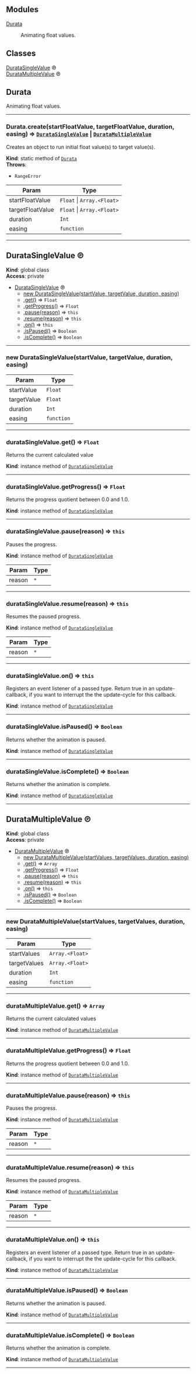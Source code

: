 ## Modules

<dl>
<dt><a href="#module_Durata">Durata</a></dt>
<dd><p>Animating float values.</p>
</dd>
</dl>

## Classes

<dl>
<dt><a href="#DurataSingleValue">DurataSingleValue</a> ℗</dt>
<dd></dd>
<dt><a href="#DurataMultipleValue">DurataMultipleValue</a> ℗</dt>
<dd></dd>
</dl>

<a name="module_Durata"></a>

## Durata
Animating float values.


* * *

<a name="module_Durata.create"></a>

### Durata.create(startFloatValue, targetFloatValue, duration, easing) ⇒ [<code>DurataSingleValue</code>](#DurataSingleValue) \| [<code>DurataMultipleValue</code>](#DurataMultipleValue)
Creates an object to run initial float value(s) to target value(s).

**Kind**: static method of [<code>Durata</code>](#module_Durata)  
**Throws**:

- <code>RangeError</code> 


| Param | Type |
| --- | --- |
| startFloatValue | <code>Float</code> \| <code>Array.&lt;Float&gt;</code> | 
| targetFloatValue | <code>Float</code> \| <code>Array.&lt;Float&gt;</code> | 
| duration | <code>Int</code> | 
| easing | <code>function</code> | 


* * *

<a name="DurataSingleValue"></a>

## DurataSingleValue ℗
**Kind**: global class  
**Access**: private  

* [DurataSingleValue](#DurataSingleValue) ℗
    * [new DurataSingleValue(startValue, targetValue, duration, easing)](#new_DurataSingleValue_new)
    * [.get()](#DurataSingleValue+get) ⇒ <code>Float</code>
    * [.getProgress()](#DurataSingleValue+getProgress) ⇒ <code>Float</code>
    * [.pause(reason)](#DurataSingleValue+pause) ⇒ <code>this</code>
    * [.resume(reason)](#DurataSingleValue+resume) ⇒ <code>this</code>
    * [.on()](#DurataSingleValue+on) ⇒ <code>this</code>
    * [.isPaused()](#DurataSingleValue+isPaused) ⇒ <code>Boolean</code>
    * [.isComplete()](#DurataSingleValue+isComplete) ⇒ <code>Boolean</code>


* * *

<a name="new_DurataSingleValue_new"></a>

### new DurataSingleValue(startValue, targetValue, duration, easing)

| Param | Type |
| --- | --- |
| startValue | <code>Float</code> | 
| targetValue | <code>Float</code> | 
| duration | <code>Int</code> | 
| easing | <code>function</code> | 


* * *

<a name="DurataSingleValue+get"></a>

### durataSingleValue.get() ⇒ <code>Float</code>
Returns the current calculated value

**Kind**: instance method of [<code>DurataSingleValue</code>](#DurataSingleValue)  

* * *

<a name="DurataSingleValue+getProgress"></a>

### durataSingleValue.getProgress() ⇒ <code>Float</code>
Returns the progress quotient between 0.0 and 1.0.

**Kind**: instance method of [<code>DurataSingleValue</code>](#DurataSingleValue)  

* * *

<a name="DurataSingleValue+pause"></a>

### durataSingleValue.pause(reason) ⇒ <code>this</code>
Pauses the progress.

**Kind**: instance method of [<code>DurataSingleValue</code>](#DurataSingleValue)  

| Param | Type |
| --- | --- |
| reason | <code>\*</code> | 


* * *

<a name="DurataSingleValue+resume"></a>

### durataSingleValue.resume(reason) ⇒ <code>this</code>
Resumes the paused progress.

**Kind**: instance method of [<code>DurataSingleValue</code>](#DurataSingleValue)  

| Param | Type |
| --- | --- |
| reason | <code>\*</code> | 


* * *

<a name="DurataSingleValue+on"></a>

### durataSingleValue.on() ⇒ <code>this</code>
Registers an event listener of a passed type.
Return true in an update-callback, if you want to interrupt the the update-cycle
for this callback.

**Kind**: instance method of [<code>DurataSingleValue</code>](#DurataSingleValue)  

* * *

<a name="DurataSingleValue+isPaused"></a>

### durataSingleValue.isPaused() ⇒ <code>Boolean</code>
Returns whether the animation is paused.

**Kind**: instance method of [<code>DurataSingleValue</code>](#DurataSingleValue)  

* * *

<a name="DurataSingleValue+isComplete"></a>

### durataSingleValue.isComplete() ⇒ <code>Boolean</code>
Returns whether the animation is complete.

**Kind**: instance method of [<code>DurataSingleValue</code>](#DurataSingleValue)  

* * *

<a name="DurataMultipleValue"></a>

## DurataMultipleValue ℗
**Kind**: global class  
**Access**: private  

* [DurataMultipleValue](#DurataMultipleValue) ℗
    * [new DurataMultipleValue(startValues, targetValues, duration, easing)](#new_DurataMultipleValue_new)
    * [.get()](#DurataMultipleValue+get) ⇒ <code>Array</code>
    * [.getProgress()](#DurataMultipleValue+getProgress) ⇒ <code>Float</code>
    * [.pause(reason)](#DurataMultipleValue+pause) ⇒ <code>this</code>
    * [.resume(reason)](#DurataMultipleValue+resume) ⇒ <code>this</code>
    * [.on()](#DurataMultipleValue+on) ⇒ <code>this</code>
    * [.isPaused()](#DurataMultipleValue+isPaused) ⇒ <code>Boolean</code>
    * [.isComplete()](#DurataMultipleValue+isComplete) ⇒ <code>Boolean</code>


* * *

<a name="new_DurataMultipleValue_new"></a>

### new DurataMultipleValue(startValues, targetValues, duration, easing)

| Param | Type |
| --- | --- |
| startValues | <code>Array.&lt;Float&gt;</code> | 
| targetValues | <code>Array.&lt;Float&gt;</code> | 
| duration | <code>Int</code> | 
| easing | <code>function</code> | 


* * *

<a name="DurataMultipleValue+get"></a>

### durataMultipleValue.get() ⇒ <code>Array</code>
Returns the current calculated values

**Kind**: instance method of [<code>DurataMultipleValue</code>](#DurataMultipleValue)  

* * *

<a name="DurataMultipleValue+getProgress"></a>

### durataMultipleValue.getProgress() ⇒ <code>Float</code>
Returns the progress quotient between 0.0 and 1.0.

**Kind**: instance method of [<code>DurataMultipleValue</code>](#DurataMultipleValue)  

* * *

<a name="DurataMultipleValue+pause"></a>

### durataMultipleValue.pause(reason) ⇒ <code>this</code>
Pauses the progress.

**Kind**: instance method of [<code>DurataMultipleValue</code>](#DurataMultipleValue)  

| Param | Type |
| --- | --- |
| reason | <code>\*</code> | 


* * *

<a name="DurataMultipleValue+resume"></a>

### durataMultipleValue.resume(reason) ⇒ <code>this</code>
Resumes the paused progress.

**Kind**: instance method of [<code>DurataMultipleValue</code>](#DurataMultipleValue)  

| Param | Type |
| --- | --- |
| reason | <code>\*</code> | 


* * *

<a name="DurataMultipleValue+on"></a>

### durataMultipleValue.on() ⇒ <code>this</code>
Registers an event listener of a passed type.
Return true in an update-callback, if you want to interrupt the the update-cycle
for this callback.

**Kind**: instance method of [<code>DurataMultipleValue</code>](#DurataMultipleValue)  

* * *

<a name="DurataMultipleValue+isPaused"></a>

### durataMultipleValue.isPaused() ⇒ <code>Boolean</code>
Returns whether the animation is paused.

**Kind**: instance method of [<code>DurataMultipleValue</code>](#DurataMultipleValue)  

* * *

<a name="DurataMultipleValue+isComplete"></a>

### durataMultipleValue.isComplete() ⇒ <code>Boolean</code>
Returns whether the animation is complete.

**Kind**: instance method of [<code>DurataMultipleValue</code>](#DurataMultipleValue)  

* * *

